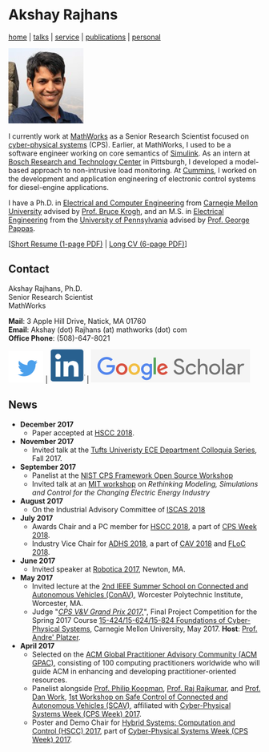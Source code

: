 # Akshay Rajhans
[home](index.html) \| [talks](talks.html) \| [service](service.html) \| [publications](publications.html) \| [personal](personal.html)

![Akshay Rajhans](files/akshay.jpeg)

I currently work at [MathWorks](https://www.mathworks.com) as a Senior Research Scientist focused on [cyber-physical systems](http://www.mathworks.com/discovery/cyber-physical-systems.html) (CPS). Earlier, at MathWorks, I used to be a software engineer working on core semantics of [Simulink](https://www.mathworks.com/products/simulink.html). As an intern at [Bosch Research and Technology Center](http://www.bosch.us/content/language1/html/rtc.htm) in Pittsburgh, I developed a model-based approach to non-intrusive load monitoring. At [Cummins](http://www.cumminsindia.com/), I worked on the development and application engineering of electronic control systems for diesel-engine applications. 

I have a Ph.D. in [Electrical and Computer Engineering](https://www.ece.cmu.edu/) from [Carnegie Mellon University](https://www.cmu.edu/) advised by [Prof. Bruce Krogh](https://www.ece.cmu.edu/directory/department/faculty/K/Bruce_Krogh_89.html), and an M.S. in [Electrical Engineering](https://www.ese.upenn.edu/) from the [University of Pennsylvania](https://www.ese.upenn.edu/) advised by [Prof. George Pappas](https://www.seas.upenn.edu/~pappasg). 

\[[Short Resume (1-page PDF)](files/docs/AkshayRajhansResume.pdf) \| [Long CV (6-page PDF)](files/docs/AkshayRajhansCV.pdf)\]

## Contact
Akshay Rajhans, Ph.D. <br/>
Senior Research Scientist <br/>
MathWorks

**Mail**: 3 Apple Hill Drive, Natick, MA 01760 <br/>
**Email**: Akshay (dot) Rajhans (at) mathworks (dot) com <br/>
**Office Phone**: (508)-647-8021

[![Twitter](files/Twitter.png)](https://https://twitter.com/rajhans) | [![LinkedIn](files/LinkedIn.png)](https://www.linkedin.com/in/rajhans) | [![Google Scholar](files/GoogleScholar.png)](https://scholar.google.com/citations?user=522zploAAAAJ&hl=en&oi=ao)

## News
- **December 2017** 
  - Paper accepted at [HSCC 2018](https://www.hscc2018.deib.polimi.it).
- **November 2017** 
  - Invited talk at the [Tufts Univeristy ECE Department Colloquia Series](http://engineering.tufts.edu/ece/colloquia/), Fall 2017.
- **September 2017** 
  - Panelist at the [NIST CPS Framework Open Source Workshop](https://www.nist.gov/news-events/events/2017/09/cps-framework-open-source-workshop) 
  - Invited talk at an [MIT workshop](talks.html) on *Rethinking Modeling, Simulations and Control for the Changing Electric Energy Industry*
- **August 2017** 
  - On the Industrial Advisory Committee of [ISCAS 2018](http://www.iscas2018.org)
- **July 2017**
  - Awards Chair and a PC member for [HSCC 2018](https://www.hscc2018.deib.polimi.it), a part of [CPS Week 2018](https://cister.isep.ipp.pt/cpsweek2018/). 
  - Industry Vice Chair for [ADHS 2018](http://www.cs.ox.ac.uk/conferences/ADHS18/), a part of [CAV 2018](http://cavconference.org/2018/) and [FLoC 2018](http://www.floc2018.org). 
- **June 2017**
  - Invited speaker at [Robotica 2017](http://auvsinewengland.org/events-3/robotica-2017/robotica-2017-agenda/robotica-2017-program.html), Newton, MA.
- **May 2017**
  - Invited lecture at the [2nd IEEE Summer School on Connected and Autonomous Vehicles (ConAV)](https://www.nist.gov/news-events/events/2016/08/exploring-dimensions-trustworthiness-challenges-and-opportunities), Worcester Polytechnic Institute, Worcester, MA. 
  - Judge "[*CPS V&V Grand Prix 2017,*](http://www.cs.cmu.edu/~aplatzer/course/fcps17-competition.html)", Final Project Competition for the Spring 2017 Course [15-424/15-624/15-824 Foundations of Cyber-Physical Systems](http://www.cs.cmu.edu/~aplatzer/course/fcps17.html), Carnegie Mellon University, May 2017. **Host**: [Prof. Andre' Platzer](http://www.cs.cmu.edu/~aplatzer/). 
- **April 2017**
  - Selected on the [ACM Global Practitioner Advisory Community (ACM GPAC)](https://www.acm.org/education/gpac), consisting of 100 computing practitioners worldwide who will guide ACM in enhancing and developing practitioner-oriented resources.
  - Panelist alongside [Prof. Philip Koopman](https://users.ece.cmu.edu/~koopman/), [Prof. Raj Rajkumar](https://users.ece.cmu.edu/~raj/), and [Prof. Dan Work](https://publish.illinois.edu/dbwork/), [1st Workshop on Safe Control of Connected and Autonomous Vehicles (SCAV)](https://scav.in.tum.de/), affiliated with [Cyber-Physical Systems Week (CPS Week) 2017](https://cpsweek2017.ece.cmu.edu/).
  - Poster and Demo Chair for [Hybrid Systems: Computation and Control (HSCC) 2017](http://hscc2017.ece.illinois.edu/), part of [Cyber-Physical Systems Week (CPS Week) 2017](https://cpsweek2017.ece.cmu.edu/).
